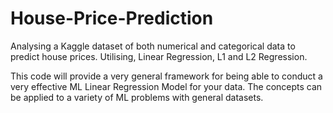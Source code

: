 # House-Price-Prediction
Analysing a Kaggle dataset of both numerical and categorical data to predict house prices. Utilising, Linear Regression, L1 and L2 Regression.

This code will provide a very general framework for being able to conduct a very effective ML Linear Regression Model for your data. The concepts can be applied to a variety of ML problems with general datasets.
